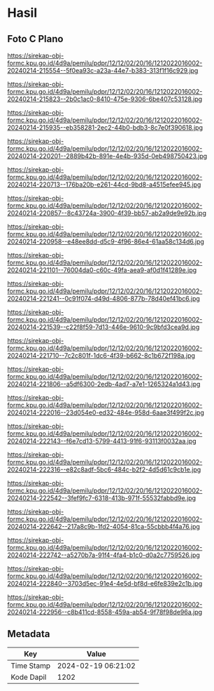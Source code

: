 # Hasil

## Foto C Plano

https://sirekap-obj-formc.kpu.go.id/4d9a/pemilu/pdpr/12/12/02/20/16/1212022016002-20240214-215554--5f0ea93c-a23a-44e7-b383-313f1f16c929.jpg

https://sirekap-obj-formc.kpu.go.id/4d9a/pemilu/pdpr/12/12/02/20/16/1212022016002-20240214-215823--2b0c1ac0-8410-475e-9306-6be407c53128.jpg

https://sirekap-obj-formc.kpu.go.id/4d9a/pemilu/pdpr/12/12/02/20/16/1212022016002-20240214-215935--eb358281-2ec2-44b0-bdb3-8c7e0f390618.jpg

https://sirekap-obj-formc.kpu.go.id/4d9a/pemilu/pdpr/12/12/02/20/16/1212022016002-20240214-220201--2889b42b-891e-4e4b-935d-0eb498750423.jpg

https://sirekap-obj-formc.kpu.go.id/4d9a/pemilu/pdpr/12/12/02/20/16/1212022016002-20240214-220713--176ba20b-e261-44cd-9bd8-a4515efee945.jpg

https://sirekap-obj-formc.kpu.go.id/4d9a/pemilu/pdpr/12/12/02/20/16/1212022016002-20240214-220857--8c43724a-3900-4f39-bb57-ab2a9de9e92b.jpg

https://sirekap-obj-formc.kpu.go.id/4d9a/pemilu/pdpr/12/12/02/20/16/1212022016002-20240214-220958--e48ee8dd-d5c9-4f96-86e4-61aa58c134d6.jpg

https://sirekap-obj-formc.kpu.go.id/4d9a/pemilu/pdpr/12/12/02/20/16/1212022016002-20240214-221101--76004da0-c60c-49fa-aea9-af0d1f41289e.jpg

https://sirekap-obj-formc.kpu.go.id/4d9a/pemilu/pdpr/12/12/02/20/16/1212022016002-20240214-221241--0c91f074-d49d-4806-877b-78d40ef41bc6.jpg

https://sirekap-obj-formc.kpu.go.id/4d9a/pemilu/pdpr/12/12/02/20/16/1212022016002-20240214-221539--c22f8f59-7d13-446e-9610-9c9bfd3cea9d.jpg

https://sirekap-obj-formc.kpu.go.id/4d9a/pemilu/pdpr/12/12/02/20/16/1212022016002-20240214-221710--7c2c801f-1dc6-4f39-b662-8c1b672f198a.jpg

https://sirekap-obj-formc.kpu.go.id/4d9a/pemilu/pdpr/12/12/02/20/16/1212022016002-20240214-221806--a5df6300-2edb-4ad7-a7e1-1265324a1d43.jpg

https://sirekap-obj-formc.kpu.go.id/4d9a/pemilu/pdpr/12/12/02/20/16/1212022016002-20240214-222016--23d054e0-ed32-484e-958d-6aae3f499f2c.jpg

https://sirekap-obj-formc.kpu.go.id/4d9a/pemilu/pdpr/12/12/02/20/16/1212022016002-20240214-222143--f6e7cd13-5799-4413-91f6-93113f0032aa.jpg

https://sirekap-obj-formc.kpu.go.id/4d9a/pemilu/pdpr/12/12/02/20/16/1212022016002-20240214-222316--e82c8adf-5bc6-484c-b2f2-4d5d61c9cb1e.jpg

https://sirekap-obj-formc.kpu.go.id/4d9a/pemilu/pdpr/12/12/02/20/16/1212022016002-20240214-222542--3fef9fc7-6318-413b-971f-55532fabbd9e.jpg

https://sirekap-obj-formc.kpu.go.id/4d9a/pemilu/pdpr/12/12/02/20/16/1212022016002-20240214-222642--217a8c9b-1fd2-4054-81ca-55cbbb4f4a76.jpg

https://sirekap-obj-formc.kpu.go.id/4d9a/pemilu/pdpr/12/12/02/20/16/1212022016002-20240214-222742--a5270b7a-91f4-4fa4-b1c0-d0a2c7759526.jpg

https://sirekap-obj-formc.kpu.go.id/4d9a/pemilu/pdpr/12/12/02/20/16/1212022016002-20240214-222840--3703d5ec-91e4-4e5d-bf8d-e6fe839e2c1b.jpg

https://sirekap-obj-formc.kpu.go.id/4d9a/pemilu/pdpr/12/12/02/20/16/1212022016002-20240214-222956--c8b411cd-8558-459a-ab54-9f78f98de96a.jpg


## Metadata

| Key        | Value               |
| ---------- | ------------------- |
| Time Stamp | 2024-02-19 06:21:02 |
| Kode Dapil | 1202                |



